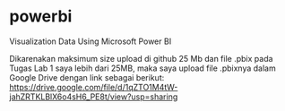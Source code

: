 # powerbi
Visualization Data Using Microsoft Power BI

Dikarenakan maksimum size upload di github 25 Mb dan file .pbix pada Tugas Lab 1 saya lebih dari 25MB, maka saya upload file .pbixnya dalam Google Drive dengan link sebagai berikut:
https://drive.google.com/file/d/1qZTO1M4tW-jahZRTKLBlX6o4sH6_PE8t/view?usp=sharing
